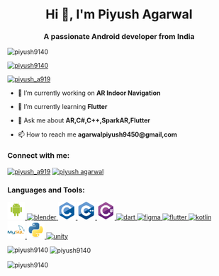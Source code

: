 <h1 align="center">Hi 👋, I'm Piyush Agarwal</h1>
<h3 align="center">A passionate Android developer from India</h3>

<p align="left"> <img src="https://komarev.com/ghpvc/?username=piyush9140&label=Profile%20views&color=0e75b6&style=flat" alt="piyush9140" /> </p>

<p align="left"> <a href="https://github.com/ryo-ma/github-profile-trophy"><img src="https://github-profile-trophy.vercel.app/?username=piyush9140" alt="piyush9140" /></a> </p>

<p align="left"> <a href="https://twitter.com/piyush_a919" target="blank"><img src="https://img.shields.io/twitter/follow/piyush_a919?logo=twitter&style=for-the-badge" alt="piyush_a919" /></a> </p>

- 🔭 I’m currently working on **AR Indoor Navigation**

- 🌱 I’m currently learning **Flutter**

- 💬 Ask me about **AR,C#,C++,SparkAR,Flutter**

- 📫 How to reach me **agarwalpiyush9450@gmail,com**

<h3 align="left">Connect with me:</h3>
<p align="left">
<a href="https://twitter.com/piyush_a919" target="blank"><img align="center" src="https://raw.githubusercontent.com/rahuldkjain/github-profile-readme-generator/master/src/images/icons/Social/twitter.svg" alt="piyush_a919" height="30" width="40" /></a>
<a href="https://linkedin.com/in/piyush agarwal" target="blank"><img align="center" src="https://raw.githubusercontent.com/rahuldkjain/github-profile-readme-generator/master/src/images/icons/Social/linked-in-alt.svg" alt="piyush agarwal" height="30" width="40" /></a>
</p>

<h3 align="left">Languages and Tools:</h3>
<p align="left"> <a href="https://developer.android.com" target="_blank" rel="noreferrer"> <img src="https://raw.githubusercontent.com/devicons/devicon/master/icons/android/android-original-wordmark.svg" alt="android" width="40" height="40"/> </a> <a href="https://www.blender.org/" target="_blank" rel="noreferrer"> <img src="https://download.blender.org/branding/community/blender_community_badge_white.svg" alt="blender" width="40" height="40"/> </a> <a href="https://www.cprogramming.com/" target="_blank" rel="noreferrer"> <img src="https://raw.githubusercontent.com/devicons/devicon/master/icons/c/c-original.svg" alt="c" width="40" height="40"/> </a> <a href="https://www.w3schools.com/cpp/" target="_blank" rel="noreferrer"> <img src="https://raw.githubusercontent.com/devicons/devicon/master/icons/cplusplus/cplusplus-original.svg" alt="cplusplus" width="40" height="40"/> </a> <a href="https://www.w3schools.com/cs/" target="_blank" rel="noreferrer"> <img src="https://raw.githubusercontent.com/devicons/devicon/master/icons/csharp/csharp-original.svg" alt="csharp" width="40" height="40"/> </a> <a href="https://dart.dev" target="_blank" rel="noreferrer"> <img src="https://www.vectorlogo.zone/logos/dartlang/dartlang-icon.svg" alt="dart" width="40" height="40"/> </a> <a href="https://www.figma.com/" target="_blank" rel="noreferrer"> <img src="https://www.vectorlogo.zone/logos/figma/figma-icon.svg" alt="figma" width="40" height="40"/> </a> <a href="https://flutter.dev" target="_blank" rel="noreferrer"> <img src="https://www.vectorlogo.zone/logos/flutterio/flutterio-icon.svg" alt="flutter" width="40" height="40"/> </a> <a href="https://kotlinlang.org" target="_blank" rel="noreferrer"> <img src="https://www.vectorlogo.zone/logos/kotlinlang/kotlinlang-icon.svg" alt="kotlin" width="40" height="40"/> </a> <a href="https://www.mysql.com/" target="_blank" rel="noreferrer"> <img src="https://raw.githubusercontent.com/devicons/devicon/master/icons/mysql/mysql-original-wordmark.svg" alt="mysql" width="40" height="40"/> </a> <a href="https://www.python.org" target="_blank" rel="noreferrer"> <img src="https://raw.githubusercontent.com/devicons/devicon/master/icons/python/python-original.svg" alt="python" width="40" height="40"/> </a> <a href="https://unity.com/" target="_blank" rel="noreferrer"> <img src="https://www.vectorlogo.zone/logos/unity3d/unity3d-icon.svg" alt="unity" width="40" height="40"/> </a> </p>

<p><img align="left" src="https://github-readme-stats.vercel.app/api/top-langs?username=piyush9140&show_icons=true&locale=en&layout=compact" alt="piyush9140" /></p>

<p>&nbsp;<img align="center" src="https://github-readme-stats.vercel.app/api?username=piyush9140&show_icons=true&locale=en" alt="piyush9140" /></p>

<p><img align="center" src="https://github-readme-streak-stats.herokuapp.com/?user=piyush9140&" alt="piyush9140" /></p>
